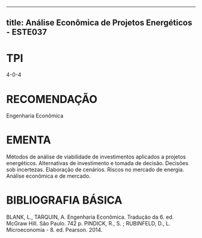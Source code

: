 
---
title: Análise Econômica de Projetos Energéticos - ESTE037 
---

# TPI

4-0-4

# RECOMENDAÇÃO

Engenharia Econômica

# EMENTA

Métodos de análise de viabilidade de investimentos aplicados a projetos energéticos. Alternativas de investimento e tomada de decisão. Decisões sob incertezas. Elaboração de cenários. Riscos no mercado de energia. Análise econômica e de mercado.

# BIBLIOGRAFIA BÁSICA

BLANK, L., TARQUIN, A. Engenharia Econômica. Tradução da 6. ed. McGraw Hill. São Paulo. 742 p.
PINDICK, R., S. ; RUBINFELD, D., L. Microeconomia - 8. ed. Pearson. 2014.
        